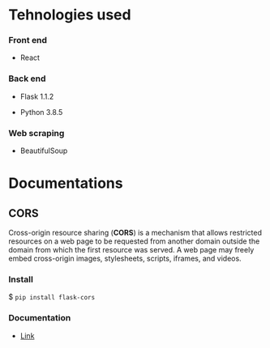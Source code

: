 # Tehnologies used
### Front end

- React

### Back end

- Flask 1.1.2
  
- Python 3.8.5

### Web scraping 

- BeautifulSoup 


# Documentations

## CORS

Cross-origin resource sharing (**CORS**) is a mechanism that allows restricted resources on a web page to be requested from another domain outside the domain from which the first resource was served. A web page may freely embed cross-origin images, stylesheets, scripts, iframes, and videos.

### Install

$ ```pip install flask-cors```

 ### Documentation

- [Link](https://flask-cors.readthedocs.io/en/latest/)



